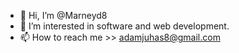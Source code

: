 - 👋 Hi, I’m @Marneyd8
- 👀 I’m interested in software and web development.
- 📫 How to reach me >> adamjuhas8@gmail.com

<!---
Marneyd8/Marneyd8 is a ✨ special ✨ repository because its `README.md` (this file) appears on your GitHub profile.
You can click the Preview link to take a look at your changes.
--->
